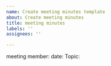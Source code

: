 ```yaml
---
name: Create meeting minutes template
about: Create meeting minutes
title: meeting minutes
labels: ''
assignees: ''

---
```


meeting member: 
date: 
Topic:
